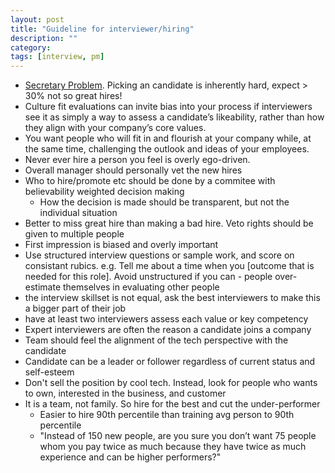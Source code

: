 ```yaml
---
layout: post
title: "Guideline for interviewer/hiring"
description: ""
category: 
tags: [interview, pm]
---
```


* [Secretary Problem](https://george24601.github.io/2019/05/12/secretary.html). Picking an candidate is inherently hard, expect > 30% not so great hires!
* Culture fit evaluations can invite bias into your process if interviewers see it as simply a way to assess a candidate’s likeability, rather than how they align with your company’s core values. 
* You want people who will fit in and flourish at your company while, at the same time, challenging the outlook and ideas of your employees.
* Never ever hire a person you feel is overly ego-driven.
* Overall manager should personally vet the new hires
* Who to hire/promote etc should be done by a commitee with believability weighted decision making
  * How the decision is made should be transparent, but not the individual situation
* Better to miss great hire than making a bad hire. Veto rights should be given to multiple people
* First impression is biased and overly important
* Use structured interview questions or sample work, and score on consistant rubics. e.g. Tell me about a time when you [outcome that is needed for this role]. Avoid unstructured if you can - people over-estimate themselves in evaluating other people
* the interview skillset is not equal, ask the best interviewers to make this a bigger part of their job
* have at least two interviewers assess each value or key competency
* Expert interviewers are often the reason a candidate joins a company
* Team should feel the alignment of the tech perspective with the candidate
* Candidate can be a leader or follower regardless of current status and self-esteem
* Don't sell the position by cool tech. Instead, look for people who wants to own, interested in the business, and customer
* It is a team, not family. So hire for the best and cut the under-performer
  * Easier to hire 90th percentile than training avg person to 90th percentile 
  * "Instead of 150 new people, are you sure you don’t want 75 people whom you pay twice as much because they have twice as much experience and can be higher performers?"
